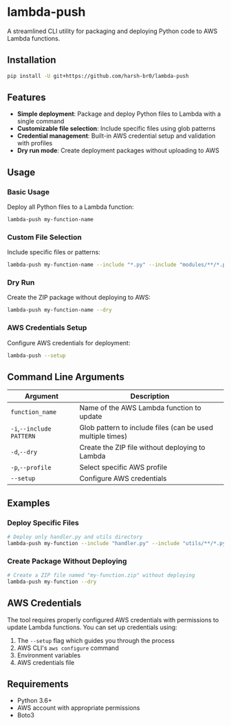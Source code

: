 
# lambda-push

A streamlined CLI utility for packaging and deploying Python code to AWS Lambda functions.


## Installation

```bash
pip install -U git+https://github.com/harsh-br0/lambda-push
```

## Features

- **Simple deployment**: Package and deploy Python files to Lambda with a single command
- **Customizable file selection**: Include specific files using glob patterns
- **Credential management**: Built-in AWS credential setup and validation with profiles
- **Dry run mode**: Create deployment packages without uploading to AWS

## Usage

### Basic Usage

Deploy all Python files to a Lambda function:

```bash
lambda-push my-function-name
```

### Custom File Selection

Include specific files or patterns:

```bash
lambda-push my-function-name --include "*.py" --include "modules/**/*.py"
```

### Dry Run

Create the ZIP package without deploying to AWS:

```bash
lambda-push my-function-name --dry
```

### AWS Credentials Setup

Configure AWS credentials for deployment:

```bash
lambda-push --setup
```

## Command Line Arguments

| Argument | Description |
|----------|-------------|
| `function_name` | Name of the AWS Lambda function to update |
| `-i`,`--include PATTERN` | Glob pattern to include files (can be used multiple times) |
| `-d`,`--dry` | Create the ZIP file without deploying to Lambda |
| `-p`,`--profile` | Select specific AWS profile |
| `--setup` | Configure AWS credentials |

## Examples

### Deploy Specific Files

```bash
# Deploy only handler.py and utils directory
lambda-push my-function --include "handler.py" --include "utils/**/*.py"
```

### Create Package Without Deploying

```bash
# Create a ZIP file named "my-function.zip" without deploying
lambda-push my-function --dry
```

## AWS Credentials

The tool requires properly configured AWS credentials with permissions to update Lambda functions. You can set up credentials using:

1. The `--setup` flag which guides you through the process
2. AWS CLI's `aws configure` command
3. Environment variables
4. AWS credentials file

## Requirements

- Python 3.6+
- AWS account with appropriate permissions
- Boto3